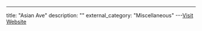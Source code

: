 ---
title: "Asian Ave"
description: ""
external_category: "Miscellaneous"
---[Visit Website](http://www.asianave.com)

